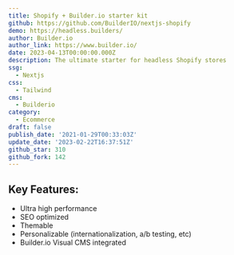 ```yaml
---
title: Shopify + Builder.io starter kit
github: https://github.com/BuilderIO/nextjs-shopify
demo: https://headless.builders/
author: Builder.io
author_link: https://www.builder.io/
date: 2023-04-13T00:00:00.000Z
description: The ultimate starter for headless Shopify stores
ssg:
  - Nextjs
css:
  - Tailwind
cms:
  - Builderio
category:
  - Ecommerce
draft: false
publish_date: '2021-01-29T00:33:03Z'
update_date: '2023-02-22T16:37:51Z'
github_star: 310
github_fork: 142
---
```

## Key Features:

- Ultra high performance
- SEO optimized
- Themable
- Personalizable (internationalization, a/b testing, etc)
- Builder.io Visual CMS integrated